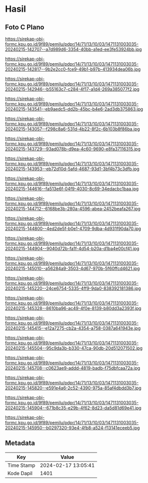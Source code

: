 # Hasil

## Foto C Plano

https://sirekap-obj-formc.kpu.go.id/9f89/pemilu/pdpr/14/71/13/10/03/1471131003035-20240215-142707--a7d989d6-3354-40bb-a1ed-ee3fe53924bb.jpg

https://sirekap-obj-formc.kpu.go.id/9f89/pemilu/pdpr/14/71/13/10/03/1471131003035-20240215-142817--9b2e2cc0-fce9-49b1-b97b-413934dea06b.jpg

https://sirekap-obj-formc.kpu.go.id/9f89/pemilu/pdpr/14/71/13/10/03/1471131003035-20240215-142946--b55163c7-c284-4f17-a1d4-269a385077f2.jpg

https://sirekap-obj-formc.kpu.go.id/9f89/pemilu/pdpr/14/71/13/10/03/1471131003035-20240215-143541--eb9aedc5-dd2b-45bc-b4e6-2ad3db375863.jpg

https://sirekap-obj-formc.kpu.go.id/9f89/pemilu/pdpr/14/71/13/10/03/1471131003035-20240215-143057--f298c8a6-531d-4b22-8f2c-6b103b8f86ba.jpg

https://sirekap-obj-formc.kpu.go.id/9f89/pemilu/pdpr/14/71/13/10/03/1471131003035-20240215-143729--93ad078b-d9ea-4c60-9690-e8fa37116315.jpg

https://sirekap-obj-formc.kpu.go.id/9f89/pemilu/pdpr/14/71/13/10/03/1471131003035-20240215-143953--eb72d10d-5afd-4687-93d1-3bf4b73c3dfb.jpg

https://sirekap-obj-formc.kpu.go.id/9f89/pemilu/pdpr/14/71/13/10/03/1471131003035-20240215-144616--fa513e6f-04f9-4030-8c69-34edacbc1baa.jpg

https://sirekap-obj-formc.kpu.go.id/9f89/pemilu/pdpr/14/71/13/10/03/1471131003035-20240215-144712--6168be3b-280a-4596-abea-2452beafa267.jpg

https://sirekap-obj-formc.kpu.go.id/9f89/pemilu/pdpr/14/71/13/10/03/1471131003035-20240215-144800--4ed2de5f-b0e1-4709-9dba-4d931f90da70.jpg

https://sirekap-obj-formc.kpu.go.id/9f89/pemilu/pdpr/14/71/13/10/03/1471131003035-20240215-144904--9040d72b-fa1f-4d54-b20a-d1ba4e00cf41.jpg

https://sirekap-obj-formc.kpu.go.id/9f89/pemilu/pdpr/14/71/13/10/03/1471131003035-20240215-145010--a56284a9-3503-4d67-970b-5f60ffcd4621.jpg

https://sirekap-obj-formc.kpu.go.id/9f89/pemilu/pdpr/14/71/13/10/03/1471131003035-20240215-145220--24ce6754-5335-4ff9-9da0-838392181386.jpg

https://sirekap-obj-formc.kpu.go.id/9f89/pemilu/pdpr/14/71/13/10/03/1471131003035-20240215-145328--8610ba96-ac49-4f0e-8139-b80dd3a2393f.jpg

https://sirekap-obj-formc.kpu.go.id/9f89/pemilu/pdpr/14/71/13/10/03/1471131003035-20240215-145415--e12a7275-cb2a-4354-a758-0387a641943e.jpg

https://sirekap-obj-formc.kpu.go.id/9f89/pemilu/pdpr/14/71/13/10/03/1471131003035-20240215-145504--95c9da3b-b330-47ca-90db-20d512071502.jpg

https://sirekap-obj-formc.kpu.go.id/9f89/pemilu/pdpr/14/71/13/10/03/1471131003035-20240215-145708--c0623ae9-addd-4819-badb-f75dbfcaa72a.jpg

https://sirekap-obj-formc.kpu.go.id/9f89/pemilu/pdpr/14/71/13/10/03/1471131003035-20240215-145820--e591e4a6-2c52-4390-975a-85af4dbdd3b7.jpg

https://sirekap-obj-formc.kpu.go.id/9f89/pemilu/pdpr/14/71/13/10/03/1471131003035-20240215-145904--671b8c35-e29b-4f62-8d23-da5d81d69e41.jpg

https://sirekap-obj-formc.kpu.go.id/9f89/pemilu/pdpr/14/71/13/10/03/1471131003035-20240215-145950--b0297320-93e4-4fb8-a524-f13141eceeb5.jpg


## Metadata

| Key        | Value               |
| ---------- | ------------------- |
| Time Stamp | 2024-02-17 13:05:41 |
| Kode Dapil | 1401                |



